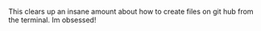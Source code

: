 This clears up an insane amount about how to create files on git hub from the terminal. Im obsessed!